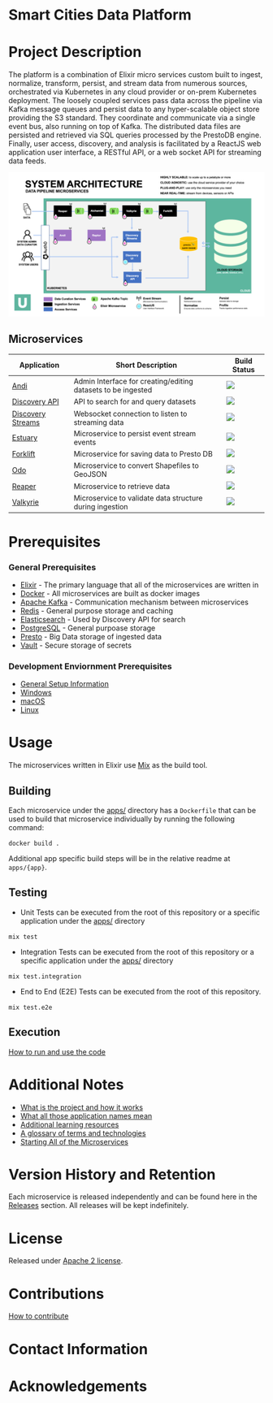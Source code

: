 # Smart Cities Data Platform

# Project Description
The platform is a combination of Elixir micro services custom built to ingest, normalize, transform,
persist, and stream data from numerous sources, orchestrated via Kubernetes in any cloud provider or
on-prem Kubernetes deployment. The loosely coupled services pass data across the pipeline via Kafka
message queues and persist data to any hyper-scalable object store providing the S3 standard. They
coordinate and communicate via a single event bus, also running on top of Kafka. The distributed data
files are persisted and retrieved via SQL queries processed by the PrestoDB engine.
Finally, user access, discovery, and analysis is facilitated by a ReactJS web application user interface,
a RESTful API, or a web socket API for streaming data feeds.

![scdp architecture diagram](./scdp_arch.png?raw=true "scdp architecture")

## Microservices
| Application       | Short Description | Build Status |
| ----------------- | ----------------- | ------------ |
| [Andi](https://github.com/Datastillery/smartcitiesdata/blob/master/apps/andi/README.md)                             | Admin Interface for creating/editing datasets to be ingested  | ![](https://github.com/Datastillery/smartcitiesdata/actions/workflows/andi.yml/badge.svg)  |
| [Discovery API](https://github.com/Datastillery/smartcitiesdata/blob/master/apps/discovery_api/README.md)           | API to search for and query datasets                          | ![](https://github.com/Datastillery/smartcitiesdata/actions/workflows/discovery_api.yml/badge.svg) |
| [Discovery Streams](https://github.com/Datastillery/smartcitiesdata/blob/master/apps/discovery_streams/README.md)   | Websocket connection to listen to streaming data              | ![](https://github.com/Datastillery/smartcitiesdata/actions/workflows/discovery_streams.yml/badge.svg)  |
| [Estuary](https://github.com/Datastillery/smartcitiesdata/blob/master/apps/estuary/README.md)                       | Microservice to persist event stream events                   | ![](https://github.com/Datastillery/smartcitiesdata/actions/workflows/estuary.yml/badge.svg)  |
| [Forklift](https://github.com/Datastillery/smartcitiesdata/blob/master/apps/forklift/README.md)                     | Microservice for saving data to Presto DB                     | ![](https://github.com/Datastillery/smartcitiesdata/actions/workflows/forklift.yml/badge.svg)  |
| [Odo](https://github.com/Datastillery/smartcitiesdata/blob/master/apps/odo/README.md)                               | Microservice to convert Shapefiles to GeoJSON                 | ![](https://github.com/Datastillery/smartcitiesdata/actions/workflows/odo.yml/badge.svg)  |
| [Reaper](https://github.com/Datastillery/smartcitiesdata/blob/master/apps/reaper/README.md)                         | Microservice to retrieve data                                 | ![](https://github.com/Datastillery/smartcitiesdata/actions/workflows/reaper.yml/badge.svg)  |
| [Valkyrie](https://github.com/Datastillery/smartcitiesdata/blob/master/apps/valkyrie/README.md)                     | Microservice to validate data structure during ingestion      | ![](https://github.com/Datastillery/smartcitiesdata/actions/workflows/valkyrie.yml/badge.svg)  |

# Prerequisites
### General Prerequisites
* [Elixir](https://elixir-lang.org/) - The primary language that all of the microservices are written in
* [Docker](https://www.docker.com/) - All microservices are built as docker images
* [Apache Kafka](https://kafka.apache.org/) -  Communication mechanism between microservices
* [Redis](https://redis.io/) - General purpose storage and caching
* [Elasticsearch](https://www.elastic.co/) - Used by Discovery API for search
* [PostgreSQL](https://www.postgresql.org/) - General purpoase storage
* [Presto](https://prestodb.io/) - Big Data storage of ingested data
* [Vault](https://www.vaultproject.io/) - Secure storage of secrets

### Development Enviornment Prerequisites
* [General Setup Information](https://github.com/Datastillery/smartcitiesdata/wiki/Setup)
* [Windows](https://github.com/Datastillery/smartcitiesdata/wiki/Windows-Setup)
* [macOS](https://github.com/Datastillery/smartcitiesdata/wiki/macOS-Setup)
* [Linux](https://github.com/Datastillery/smartcitiesdata/wiki/Linux-Setup)


# Usage
The microservices written in Elixir use [Mix](https://elixir-lang.org/getting-started/mix-otp/introduction-to-mix.html) as the build tool.
## Building
Each microservice under the [apps/](https://github.com/Datastillery/smartcitiesdata/tree/master/apps) directory has a `Dockerfile` that can be used to build that microservice individually by running the following command:
```
docker build .
```

Additional app specific build steps will be in the relative readme at `apps/{app}`.

## Testing
* Unit Tests can be executed from the root of this repository or a specific application under the [apps/](https://github.com/Datastillery/smartcitiesdata/tree/master/apps) directory
```
mix test
```
* Integration Tests can be executed from the root of this repository or a specific application under the [apps/](https://github.com/Datastillery/smartcitiesdata/tree/master/apps) directory
```
mix test.integration
```
* End to End (E2E) Tests can be executed from the root of this repository.
```
mix test.e2e
```
## Execution
[How to run and use the code](https://github.com/Datastillery/smartcitiesdata/wiki/Run)

# Additional Notes
* [What is the project and how it works](https://github.com/Datastillery/smartcitiesdata/wiki/The-What)
* [What all those application names mean](https://github.com/Datastillery/smartcitiesdata/wiki/Names)
* [Additional learning resources](https://github.com/Datastillery/smartcitiesdata/wiki/Resources)
* [A glossary of terms and technologies](https://github.com/Datastillery/smartcitiesdata/wiki/Glossary)
* [Starting All of the Microservices](https://github.com/Datastillery/smartcitiesdata/wiki/Run)
# Version History and Retention
Each microservice is released independently and can be found here in the [Releases](https://github.com/Datastillery/smartcitiesdata/releases) section.  All releases will be kept indefinitely.
# License
Released under [Apache 2 license](https://github.com/Datastillery/smartcitiesdata/blob/master/LICENSE).
# Contributions
[How to contribute](https://github.com/Datastillery/smartcitiesdata/wiki/Contribute)
# Contact Information
# Acknowledgements
